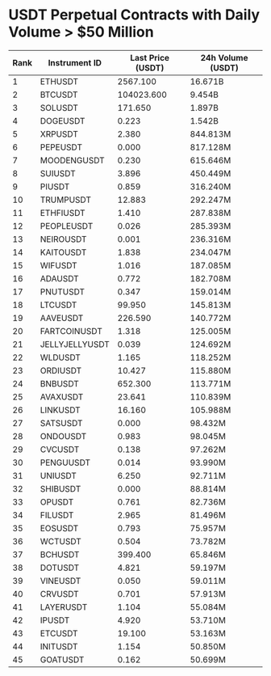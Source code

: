 # USDT Perpetual Contracts with Daily Volume > $50 Million

| Rank | Instrument ID | Last Price (USDT) | 24h Volume (USDT) |
|------|---------------|-------------------|-------------------|
| 1 | ETHUSDT | 2567.100 | 16.671B |
| 2 | BTCUSDT | 104023.600 | 9.454B |
| 3 | SOLUSDT | 171.650 | 1.897B |
| 4 | DOGEUSDT | 0.223 | 1.542B |
| 5 | XRPUSDT | 2.380 | 844.813M |
| 6 | PEPEUSDT | 0.000 | 817.128M |
| 7 | MOODENGUSDT | 0.230 | 615.646M |
| 8 | SUIUSDT | 3.896 | 450.449M |
| 9 | PIUSDT | 0.859 | 316.240M |
| 10 | TRUMPUSDT | 12.883 | 292.247M |
| 11 | ETHFIUSDT | 1.410 | 287.838M |
| 12 | PEOPLEUSDT | 0.026 | 285.393M |
| 13 | NEIROUSDT | 0.001 | 236.316M |
| 14 | KAITOUSDT | 1.838 | 234.047M |
| 15 | WIFUSDT | 1.016 | 187.085M |
| 16 | ADAUSDT | 0.772 | 182.708M |
| 17 | PNUTUSDT | 0.347 | 159.014M |
| 18 | LTCUSDT | 99.950 | 145.813M |
| 19 | AAVEUSDT | 226.590 | 140.772M |
| 20 | FARTCOINUSDT | 1.318 | 125.005M |
| 21 | JELLYJELLYUSDT | 0.039 | 124.692M |
| 22 | WLDUSDT | 1.165 | 118.252M |
| 23 | ORDIUSDT | 10.427 | 115.880M |
| 24 | BNBUSDT | 652.300 | 113.771M |
| 25 | AVAXUSDT | 23.641 | 110.839M |
| 26 | LINKUSDT | 16.160 | 105.988M |
| 27 | SATSUSDT | 0.000 | 98.432M |
| 28 | ONDOUSDT | 0.983 | 98.045M |
| 29 | CVCUSDT | 0.138 | 97.262M |
| 30 | PENGUUSDT | 0.014 | 93.990M |
| 31 | UNIUSDT | 6.250 | 92.711M |
| 32 | SHIBUSDT | 0.000 | 88.814M |
| 33 | OPUSDT | 0.761 | 82.736M |
| 34 | FILUSDT | 2.965 | 81.496M |
| 35 | EOSUSDT | 0.793 | 75.957M |
| 36 | WCTUSDT | 0.504 | 73.782M |
| 37 | BCHUSDT | 399.400 | 65.846M |
| 38 | DOTUSDT | 4.821 | 59.197M |
| 39 | VINEUSDT | 0.050 | 59.011M |
| 40 | CRVUSDT | 0.701 | 57.913M |
| 41 | LAYERUSDT | 1.104 | 55.084M |
| 42 | IPUSDT | 4.920 | 53.710M |
| 43 | ETCUSDT | 19.100 | 53.163M |
| 44 | INITUSDT | 1.154 | 50.850M |
| 45 | GOATUSDT | 0.162 | 50.699M |
